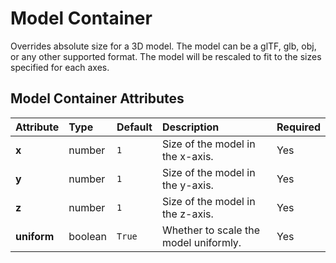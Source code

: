 
Model Container
===============


Overrides absolute size for a 3D model. The model can be a glTF, glb, obj, or any other supported format. The model will be rescaled to fit to the sizes specified for each axes.

Model Container Attributes
---------------------------

|Attribute|Type|Default|Description|Required|
| :--- | :--- | :--- | :--- | :--- |
|**x**|number|```1```|Size of the model in the x-axis.|Yes|
|**y**|number|```1```|Size of the model in the y-axis.|Yes|
|**z**|number|```1```|Size of the model in the z-axis.|Yes|
|**uniform**|boolean|```True```|Whether to scale the model uniformly.|Yes|
